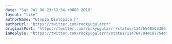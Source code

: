```yaml
---
date: "Sat Jul 06 23:53:34 +0000 2019"
layout: "like"
authorName: "Utopía Distópica 💚"
authorUrl: "https://twitter.com/rockyugularrr"
originalPost: "https://twitter.com/rockyugularrr/status/1147654856330678272"
inReplyTo: "https://twitter.com/rockyugularrr/status/1147647044187754498"
---
```

